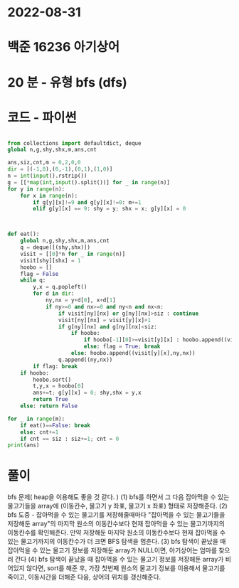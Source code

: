 # 2022-08-31

# 백준 16236 아기상어

# 20 분 - 유형 bfs (dfs)

# 코드 - 파이썬

```python

from collections import defaultdict, deque
global n,g,shy,shx,m,ans,cnt

ans,siz,cnt,m = 0,2,0,0
dir = [(-1,0),(0,-1),(0,1),(1,0)]
n = int(input().rstrip())
g = [[*map(int,input().split())] for _ in range(n)]
for y in range(n):
    for x in range(n):
        if g[y][x]!=9 and g[y][x]!=0: m+=1
        elif g[y][x] == 9: shy = y; shx = x; g[y][x] = 0



def eat():
    global n,g,shy,shx,m,ans,cnt
    q = deque([(shy,shx)])
    visit = [[0]*n for _ in range(n)]
    visit[shy][shx] = 1
    hoobo = []
    flag = False
    while q:
        y,x = q.popleft()
        for d in dir:
            ny,nx = y+d[0], x+d[1]
            if ny>=0 and nx>=0 and ny<n and nx<n:
                if visit[ny][nx] or g[ny][nx]>siz : continue
                visit[ny][nx] = visit[y][x]+1
                if g[ny][nx] and g[ny][nx]<siz:
                    if hoobo:
                        if hoobo[-1][0]>=visit[y][x] : hoobo.append((visit[y][x],ny,nx))
                        else: flag = True; break
                    else: hoobo.append((visit[y][x],ny,nx))
                q.append((ny,nx))
        if flag: break
    if hoobo:
        hoobo.sort()
        t,y,x = hoobo[0]
        ans+=t; g[y][x] = 0; shy,shx = y,x
        return True
    else: return False

for _ in range(m):
    if eat()==False: break
    else: cnt+=1
    if cnt == siz : siz+=1; cnt = 0
print(ans)


```

# 풀이

bfs 문제( heap을 이용해도 좋을 것 같다. )
(1) bfs를 하면서 그 다음 잡아먹을 수 있는 물고기들을 array에 (이동칸수, 물고기 y 좌표, 물고기 x 좌표) 형태로 저장해준다.
(2) bfs 도중 - 잡아먹을 수 있는 물고기를 저장해줄때마다 "잡아먹을 수 있는 물고기들을 저장해둔 array"의 마지막 원소의 이동칸수보다 현재 잡아먹을 수 있는 물고기까지의 이동칸수를 확인해준다. 만약 저장해둔 마지막 원소의 이동칸수보다 현재 잡아먹을 수 있는 물고기까지의 이동칸수가 더 크면 BFS 탐색을 멈춘다.
(3) bfs 탐색이 끝났을 때 잡아먹을 수 있는 물고기 정보를 저장해둔 array가 NULL이면, 아기상어는 엄마를 찾으러 간다
(4) bfs 탐색이 끝났을 때 잡아먹을 수 있는 물고기 정보를 저장해둔 array가 비어있지 않다면, sort를 해준 후, 가장 첫번째 원소의 물고기 정보를 이용해서 물고기를 죽이고, 이동시간을 더해준 다음, 상어의 위치를 갱신해준다.

